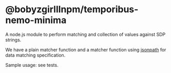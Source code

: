 # @bobyzgirlllnpm/temporibus-nemo-minima
A node.js module to perform matching and collection of values against SDP strings.

We have a plain matcher function and a matcher function using [jsonpath](https://www.npmjs.com/package/jsonpath) for data matching specification.

Sample usage: see tests.


